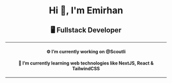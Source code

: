 <h1 align="center">Hi 🤙, I'm Emirhan</h1>

<h2 align="center">🖥️ Fullstack Developer</h2>

<hr align="center"/>

<h4 align="center">⚙️ I’m currently working on @Scoutli</h4>
<h4 align="center">💸 I’m currently learning web technologies like NextJS, React & TailwindCSS</h4>

<hr align="center"/>
